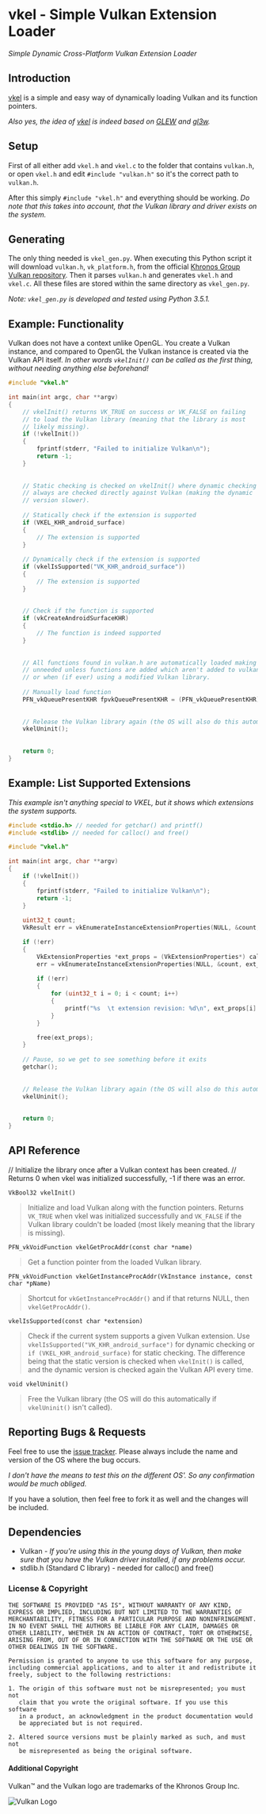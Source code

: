 # vkel - Simple Vulkan Extension Loader

*Simple Dynamic Cross-Platform Vulkan Extension Loader*

## Introduction

[vkel](https://github.com/VallentinSource/vkel) is a simple and easy way of dynamically loading
Vulkan and its function pointers.

*Also yes, the idea of [vkel](https://github.com/VallentinSource/vkel) is indeed
based on [GLEW](https://github.com/nigels-com/glew) and [gl3w](https://github.com/skaslev/gl3w).*

## Setup

First of all either add `vkel.h` and `vkel.c` to the folder that contains `vulkan.h`,
or open `vkel.h` and edit `#include "vulkan.h"` so it's the correct path to `vulkan.h`.

After this simply `#include "vkel.h"` and everything should be working. *Do note that this takes
into account, that the Vulkan library and driver exists on the system.*

## Generating

The only thing needed is `vkel_gen.py`. When executing this Python script it will download `vulkan.h`, `vk_platform.h`,
from the official [Khronos Group Vulkan repository](https://github.com/KhronosGroup/Vulkan-Docs). Then it parses `vulkan.h`
and generates `vkel.h` and `vkel.c`. All these files are stored within the same directory as `vkel_gen.py`.

*Note: `vkel_gen.py` is developed and tested using Python 3.5.1.*

## Example: Functionality

Vulkan does not have a context unlike OpenGL. You create a Vulkan instance, and compared
to OpenGL the Vulkan instance is created via the Vulkan API itself.
*In other words `vkelInit()` can be called as the first thing, without needing anything else beforehand!*

```c
#include "vkel.h"

int main(int argc, char **argv)
{
	// vkelInit() returns VK_TRUE on success or VK_FALSE on failing
	// to load the Vulkan library (meaning that the library is most
	// likely missing).
	if (!vkelInit())
	{
		fprintf(stderr, "Failed to initialize Vulkan\n");
    	return -1;
	}
	
	
	// Static checking is checked on vkelInit() where dynamic checking
	// always are checked directly against Vulkan (making the dynamic
	// version slower).
	
	// Statically check if the extension is supported
	if (VKEL_KHR_android_surface)
	{
		// The extension is supported
	}
	
	// Dynamically check if the extension is supported
	if (vkelIsSupported("VK_KHR_android_surface"))
	{
		// The extension is supported
	}
	
	
	// Check if the function is supported
	if (vkCreateAndroidSurfaceKHR)
	{
		// The function is indeed supported
	}
	
	
	// All functions found in vulkan.h are automatically loaded making vkelGetProcAddr()
	// unneeded unless functions are added which aren't added to vulkan.h
	// or when (if ever) using a modified Vulkan library.
	
	// Manually load function
	PFN_vkQueuePresentKHR fpvkQueuePresentKHR = (PFN_vkQueuePresentKHR) vkelGetProcAddr("vkQueuePresentKHR");
	
	
	// Release the Vulkan library again (the OS will also do this automatically of course).
	vkelUninit();
	
	
	return 0;
}
```

## Example: List Supported Extensions

*This example isn't anything special to VKEL, but it shows which extensions the system supports.*

```c
#include <stdio.h> // needed for getchar() and printf()
#include <stdlib> // needed for calloc() and free()

#include "vkel.h"

int main(int argc, char **argv)
{
	if (!vkelInit())
	{
		fprintf(stderr, "Failed to initialize Vulkan\n");
    	return -1;
	}
	
	uint32_t count;
	VkResult err = vkEnumerateInstanceExtensionProperties(NULL, &count, NULL);

	if (!err)
	{
		VkExtensionProperties *ext_props = (VkExtensionProperties*) calloc(count, sizeof(VkExtensionProperties));
		err = vkEnumerateInstanceExtensionProperties(NULL, &count, ext_props);
		
		if (!err)
		{
			for (uint32_t i = 0; i < count; i++)
			{
				printf("%s  \t extension revision: %d\n", ext_props[i].extensionName, ext_props[i].specVersion);
			}
		}

		free(ext_props);
	}
	
	// Pause, so we get to see something before it exits
	getchar();
	
	
	// Release the Vulkan library again (the OS will also do this automatically of course).
	vkelUninit();
	
	
	return 0;
}
```

## API Reference

// Initialize the library once after a Vulkan context has been created.
// Returns 0 when vkel was initialized successfully, -1 if there was an error.

`VkBool32 vkelInit()`
> Initialize and load Vulkan along with the function pointers.
> Returns `VK_TRUE` when vkel was initialized successfully and `VK_FALSE` if
> the Vulkan library couldn't be loaded (most likely meaning that the
> library is missing).

`PFN_vkVoidFunction vkelGetProcAddr(const char *name)`
> Get a function pointer from the loaded Vulkan library.

`PFN_vkVoidFunction vkelGetInstanceProcAddr(VkInstance instance, const char *pName)`
> Shortcut for `vkGetInstanceProcAddr()` and if that returns NULL, then
> `vkelGetProcAddr()`.

`vkelIsSupported(const char *extension)`
> Check if the current system supports a given Vulkan extension.
> Use `vkelIsSupported("VK_KHR_android_surface")` for dynamic checking or
> `if (VKEL_KHR_android_surface)` for static checking. The difference being
> that the static version is checked when `vkelInit()` is called, and the dynamic
> version is checked again the Vulkan API every time.

`void vkelUninit()`
> Free the Vulkan library (the OS will do this automatically if `vkelUninit()` isn't called).


## Reporting Bugs & Requests

Feel free to use the [issue tracker](https://github.com/VallentinSource/vkel/issues).
Please always include the name and version of the OS where the bug occurs.

*I don't have the means to test this on the different OS'. So any confirmation would be much obliged.*

If you have a solution, then feel free to fork it as well and the changes will be included.


## Dependencies

- Vulkan - *If you're using this in the young days of Vulkan, then make sure that you have the Vulkan driver installed, if any problems occur.*
- stdlib.h (Standard C library) - needed for calloc() and free()


### License & Copyright

```
THE SOFTWARE IS PROVIDED "AS IS", WITHOUT WARRANTY OF ANY KIND,
EXPRESS OR IMPLIED, INCLUDING BUT NOT LIMITED TO THE WARRANTIES OF
MERCHANTABILITY, FITNESS FOR A PARTICULAR PURPOSE AND NONINFRINGEMENT.
IN NO EVENT SHALL THE AUTHORS BE LIABLE FOR ANY CLAIM, DAMAGES OR
OTHER LIABILITY, WHETHER IN AN ACTION OF CONTRACT, TORT OR OTHERWISE,
ARISING FROM, OUT OF OR IN CONNECTION WITH THE SOFTWARE OR THE USE OR
OTHER DEALINGS IN THE SOFTWARE.

Permission is granted to anyone to use this software for any purpose,
including commercial applications, and to alter it and redistribute it
freely, subject to the following restrictions:

1. The origin of this software must not be misrepresented; you must not
   claim that you wrote the original software. If you use this software
   in a product, an acknowledgment in the product documentation would
   be appreciated but is not required.

2. Altered source versions must be plainly marked as such, and must not
   be misrepresented as being the original software.
```

#### Additional Copyright

Vulkan™ and the Vulkan logo are trademarks of the Khronos Group Inc.

![Vulkan Logo](http://advvulkan.com/Vulkan_500px_Mar15.png)
